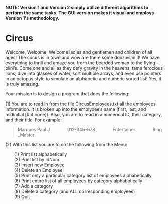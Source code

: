 **NOTE: Version 1 and Version 2 simply utilize different algorithms to perform the same tasks. The GUI version makes it visual and employs Version 1's methodology.**

# Circus
 
Welcome, Welcome, Welcome ladies and gentlemen and children of all ages!  The circus is in town and wow are there some doozies in it!  We have everything to thrill and amaze you from the bearded woman to the flying –olini’s.  Come one and all as they defy gravity in the heavens, tame ferocious lions, dive into glasses of water, sort multiple arrays, and even use pointers in an octopus style to simulate an alphabetic and numeric sorted list!  Yes, it is truly amazing. 
 
Your mission is to design a program that does the following:
 
(1)  You are to read in from the file CircusEmployees.txt all the employees information.  It is broken up into the 
emplyoee’s name (first, last, and midInitial [# if none]).  Also, you are to read in a numerical ID, their category, and their title.  For example:
 
> Marques Paul J&emsp;&emsp;&emsp;&emsp;012-345-678&emsp;&emsp;&emsp;&emsp;Entertainer&emsp;&emsp;&emsp;&emsp;Ring _Master
 
(2)  With this list you are to do the following from the Menu:
 
&emsp;&emsp;(1) Print list alphabetically \
&emsp;&emsp;(2)	Print list by IdNum \
&emsp;&emsp;(3)	Insert new Employee \
&emsp;&emsp;(4) Delete an Employee \
&emsp;&emsp;(5) Print only a particular category list of employees alphabetically \
&emsp;&emsp;(6) Print entire list of all employees by category alphabetically \
&emsp;&emsp;(7) Add a category \
&emsp;&emsp;(8) Delete a category (and ALL corresponding employees) \
&emsp;&emsp;(9) Quit